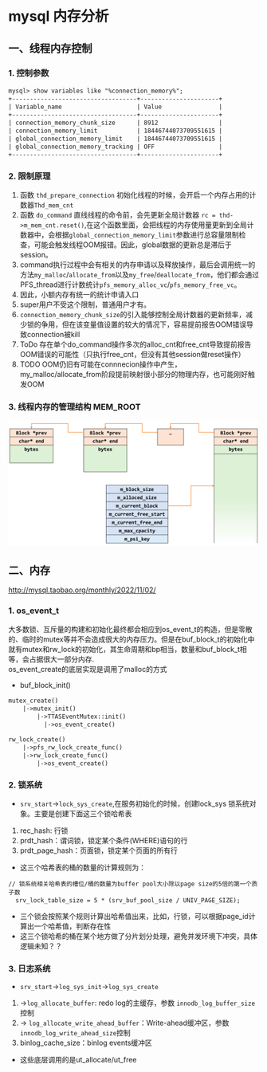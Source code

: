 # mysql 内存分析
## 一、线程内存控制
### 1. 控制参数
```
mysql> show variables like "%connection_memory%";
+-----------------------------------+----------------------+
| Variable_name                     | Value                |
+-----------------------------------+----------------------+
| connection_memory_chunk_size      | 8912                 |
| connection_memory_limit           | 18446744073709551615 |
| global_connection_memory_limit    | 18446744073709551615 |
| global_connection_memory_tracking | OFF                  |
+-----------------------------------+----------------------+

```
### 2. 限制原理
1. 函数 `thd_prepare_connection` 初始化线程的时候，会开启一个内存占用的计数器`Thd_mem_cnt`
2. 函数 `do_command` 直线线程的命令前，会先更新全局计数器 `rc = thd->m_mem_cnt.reset()`,在这个函数里面，会把线程的内存使用量更新到全局计数器中，会根据`global_connection_memory_limit`参数进行总容量限制检查，可能会触发线程OOM报错。因此，global数据的更新总是滞后于session。
3. command执行过程中会有相关的内存申请以及释放操作，最后会调用统一的方法`my_malloc`/`allocate_from`以及`my_free`/`deallocate_from`，他们都会通过PFS_thread进行计数统计`pfs_memory_alloc_vc`/`pfs_memory_free_vc`。
4. 因此，小额内存有统一的统计申请入口
5. super用户不受这个限制，普通用户才有。
6. `connection_memory_chunk_size`的引入能够控制全局计数器的更新频率，减少锁的争用，但在该变量值设置的较大的情况下，容易提前报告OOM错误导致connection被kill
7. ToDo 存在单个do_command操作多次的alloc_cnt和free_cnt导致提前报告OOM错误的可能性（只执行free_cnt，但没有其他session做reset操作）
8. TODO OOM仍旧有可能在connnecion操作中产生，my_malloc/allocate_from阶段提前映射很小部分的物理内存，也可能刚好触发OOM

### 3. 线程内存的管理结构 MEM_ROOT
![alt text](image.png)

## 二、内存

http://mysql.taobao.org/monthly/2022/11/02/

### 1. os_event_t
大多数锁、互斥量的构建和初始化最终都会相应到os_event_t的构造，但是零散的、临时的mutex等并不会造成很大的内存压力。但是在buf_block_t的初始化中就有mutex和rw_lock的初始化，其生命周期和bp相当，数量和buf_block_t相等，会占据很大一部分内存.
<br>os_event_create的底层实现是调用了malloc的方式
* buf_block_init()
```
mutex_create()
    |->mutex_init()
        |->TTASEventMutex::init()
          |->os_event_create()
```
```
rw_lock_create()
    |->pfs_rw_lock_create_func()
    |->rw_lock_create_func()
        |->os_event_create()
```
### 2. 锁系统
* `srv_start`->`lock_sys_create`,在服务初始化的时候，创建lock_sys 锁系统对象。主要是创建下面这三个锁哈希表
1. rec_hash: 行锁
2. prdt_hash：谓词锁，锁定某个条件(WHERE)语句的行
3. prdt_page_hash：页面锁，锁定某个页面的所有行
* 这三个哈希表的桶的数量的计算规则为：
```
// 锁系统相关哈希表的槽位/桶的数量为buffer pool大小除以page size的5倍的第一个质子数
  srv_lock_table_size = 5 * (srv_buf_pool_size / UNIV_PAGE_SIZE);
```
* 三个锁会按照某个规则计算出哈希值出来，比如，行锁，可以根据page_id计算出一个哈希值，判断存在性
* 这三个锁哈希的桶在某个地方做了分片划分处理，避免并发环境下冲突，具体逻辑未知？？

### 3. 日志系统
* `srv_start`->`log_sys_init`->`log_sys_create`
1. ->`log_allocate_buffer`: redo log的主缓存，参数 `innodb_log_buffer_size`控制
2. -> `log_allocate_write_ahead_buffer`：Write-ahead缓冲区，参数 `innodb_log_write_ahead_size`控制
3. binlog_cache_size：binlog events缓冲区
* 这些底层调用的是ut_allocate/ut_free